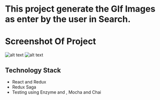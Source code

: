 # This project generate the GIf Images as enter by the user in Search.

#  Screenshot Of Project 
![alt text](https://ibb.co/yy9R7Nb)
![alt text](https://ibb.co/FkQrWSg)






## Technology Stack
* React and Redux 
* Redux Saga
* Testing using Enzyme and , Mocha and Chai 

